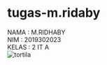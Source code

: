 # tugas-m.ridaby
NAMA : M.RIDHABY </br>
NIM : 2019302023 </br>
KELAS : 2 IT A </br>
![tortila](https://user-images.githubusercontent.com/79126078/109292280-b8578580-785c-11eb-8594-ae87c1e0cf1a.jpg)
